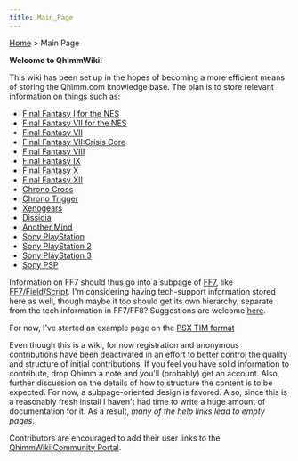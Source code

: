 ```yaml
---
title: Main_Page
---
```


[Home](index.md) > Main Page

<b>Welcome to QhimmWiki!</b>

This wiki has been set up in the hopes of becoming a more efficient means of storing the Qhimm.com knowledge base. The plan is to store relevant information on things such as:

-   [Final Fantasy I for the NES](FF1NES.md)
-   [Final Fantasy VII for the NES](FF7NES.md)
-   [Final Fantasy VII](FF7.md)
-   [Final Fantasy VII:Crisis Core](FF7:CC.md)
-   [Final Fantasy VIII](FF8.md)
-   [Final Fantasy IX](FF9.md)
-   [Final Fantasy X](FF10.md)
-   [Final Fantasy XII](FF12.md)
-   [Chrono Cross](CC.md)
-   [Chrono Trigger](CT.md)
-   [Xenogears](Xeno.md)
-   [Dissidia](Dissidia.md)
-   [Another Mind](Another_Mind.md)
-   [Sony PlayStation](PSX.md)
-   [Sony PlayStation 2](PS2.md)
-   [Sony PlayStation 3](PS3.md)
-   [Sony PSP](PSP.md)

Information on FF7 should thus go into a subpage of [FF7](FF7 "wikilink"), like [FF7/Field/Script](FF7/Field/Script "wikilink"). I'm considering having tech-support information stored here as well, though maybe it too should get its own hierarchy, separate from the tech information in FF7/FF8? Suggestions are welcome [here](Talk:Main_page.md).

For now, I've started an example page on the [PSX TIM format](PSX/TIM_file.md)

Even though this is a wiki, for now registration and anonymous contributions have been deactivated in an effort to better control the quality and structure of initial contributions. If you feel you have solid information to contribute, drop Qhimm a note and you'll (probably) get an account. Also, further discussion on the details of how to structure the content is to be expected. For now, a subpage-oriented design is favored. Also, since this is a reasonably fresh install I haven't had time to write a huge amount of documentation for it. As a result, *many of the help links lead to empty pages*.

Contributors are encouraged to add their user links to the [QhimmWiki:Community Portal](QhimmWiki:Community_Portal.md).
